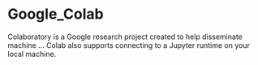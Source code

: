 # Google_Colab
Colaboratory is a Google research project created to help disseminate machine ... Colab also supports connecting to a Jupyter runtime on your local machine.
